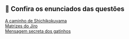 ## :memo: Confira os enunciados das questões
<a href="https://github.com/thedouglasaraujo/python-challenges/blob/main/Fun%C3%A7%C3%B5es/images/a-caminho-de-shichikokuyama.png" target="_blank">A caminho de Shichikokuyama</a> <br/>
<a href="https://github.com/thedouglasaraujo/python-challenges/blob/main/Fun%C3%A7%C3%B5es/images/matrizes-do-jiro.png" target="_blank">Matrizes do Jiro</a> <br/>
<a href="https://github.com/thedouglasaraujo/python-challenges/blob/main/Fun%C3%A7%C3%B5es/images/mensagem-secreta-dos-gatinhos.png" target="_blank">Mensagem secreta dos gatinhos</a>
